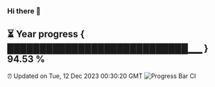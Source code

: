 ### Hi there 👋
⏳ Year progress { ████████████████████████████▁▁ } 94.53 %
---
⏰ Updated on Tue, 12 Dec 2023 00:30:20 GMT
![Progress Bar CI](https://github.com/Moyi321/Moyi321/workflows/Progress%20Bar%20CI/badge.svg)

